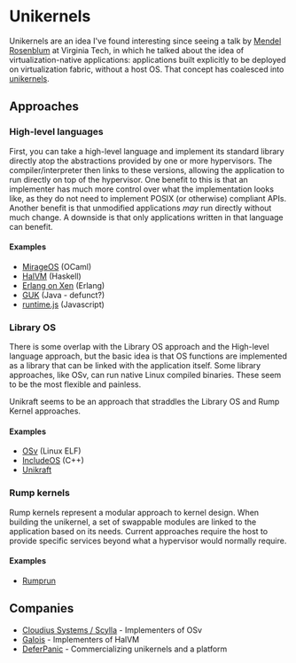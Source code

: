 # Unikernels

Unikernels are an idea I've found interesting since seeing a talk by
[Mendel Rosenblum](https://en.wikipedia.org/wiki/Mendel_Rosenblum) at
Virginia Tech, in which he talked about the idea of
virtualization-native applications: applications built explicitly to be
deployed on virtualization fabric, without a host OS. That concept has
coalesced into [unikernels](http://unikernel.org/). 

## Approaches
### High-level languages

First, you can take a high-level language and implement its standard
library directly atop the abstractions provided by one or more
hypervisors. The compiler/interpreter then links to these versions,
allowing the application to run directly on top of the hypervisor. One
benefit to this is that an implementer has much more control over what
the implementation looks like, as they do not need to implement POSIX
(or otherwise) compliant APIs. Another benefit is that unmodified
applications *may* run directly without much change. A downside is that
only applications written in that language can benefit.

#### Examples

  * [MirageOS](https://mirage.io/) (OCaml)
  * [HalVM](https://galois.com/project/halvm/) (Haskell)
  * [Erlang on Xen](http://erlangonxen.org/) (Erlang)
  * [GUK](https://blog.xenproject.org/2009/06/02/annoucing-release-of-guk-project-guest-vm-microkernel/)
    (Java - defunct?)
  * [runtime.js](http://runtimejs.org/) (Javascript)

### Library OS
There is some overlap with the Library OS approach and the High-level
language approach, but the basic idea is that OS functions are
implemented as a library that can be linked with the application itself.
Some library approaches, like OSv, can run native Linux compiled
binaries. These seem to be the most flexible and painless.

Unikraft seems to be an approach that straddles the Library OS and Rump
Kernel approaches.

#### Examples

  * [OSv](http://osv.io/) (Linux ELF)
  * [IncludeOS](http://www.includeos.org/) (C++)
  * [Unikraft](https://xenproject.org/linux-foundation/80-developers/207-unikraft.html)

### Rump kernels
Rump kernels represent a modular approach to kernel design. When
building the unikernel, a set of swappable modules are linked to the
application based on its needs. Current approaches require the host to
provide specific services beyond what a hypervisor would normally
require.

#### Examples

  * [Rumprun](http://rumpkernel.org/)

## Companies

  * [Cloudius Systems / Scylla](https://www.scylladb.com/) -
    Implementers of OSv
  * [Galois](https://galois.com/) - Implementers of HalVM
  * [DeferPanic](https://deferpanic.com/) - Commercializing unikernels
    and a platform
